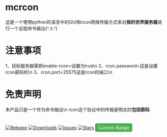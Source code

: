 # mcrcon
这是一个使用python的语言中的GUI和rcon网络传输方式来对**我的世界服务器**进行一个远程命令输出(^人^)
# 注意事项
1、目标服务器需把enable-rcon=设置为true\n
2、rcon.password=这是设置rcon密码的\n
3、rcon.port=25575这是rcon的端口\n
# 免责声明
本产品只是一个作为命令输出\n
rcon这个协议中的传输是明文的**包括密码**
#
[![Release](https://img.shields.io/badge/Release-v1.0.0-blue)](https://github.com/666445/mcrcon/releases)
[![Downloads](https://img.shields.io/badge/Downloads-0-green)](https://github.com/666445/mcrcon/releases/tag/v1.0.0)
[![Issues](https://img.shields.io/badge/Issues-0%20open-yellow)](https://github.com/666445/mcrcon/issues)
[![Stars](https://img.shields.io/github/stars/666445/mcrcon.svg?style=social)](https://github.com/666445/mcrcon/stargazers)
<span style="background-color: #4CAF50; color: white; padding: 5px 10px; border-radius: 5px;">Custom Badge</span>
